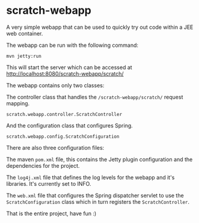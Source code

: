 scratch-webapp
==============

A very simple webapp that can be used to quickly try out code within a JEE web container.

The webapp can be run with the following command:

    mvn jetty:run

This will start the server which can be accessed at [http://localhost:8080/scratch-webapp/scratch/](http://localhost:8080/scratch-webapp/scratch/ "scratch-webapp")

The  webapp contains only two classes:

The controller class that handles the `/scratch-webapp/scratch/` request mapping.

    scratch.webapp.controller.ScratchController

And the configuration class that configures Spring.

    scratch.webapp.config.ScratchConfiguration
    
There are also three configuration files:

The maven `pom.xml` file, this contains the Jetty plugin configuration and the dependencies for the project.

The `log4j.xml` file that defines the log levels for the webapp and it's libraries. It's currently set to INFO.

The `web.xml` file that configures the Spring dispatcher servlet to use the `ScratchConfiguration` class which in turn registers the `ScratchController`.

That is the entire project, have fun :)